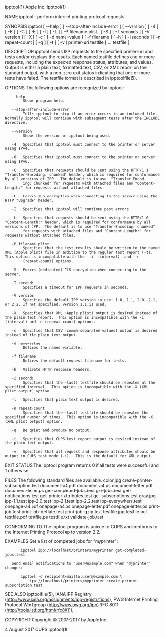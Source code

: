 ipptool(1)                                                                                        Apple Inc.                                                                                       ipptool(1)

NAME
       ipptool - perform internet printing protocol requests

SYNOPSIS
       ipptool [ --help ] [ --stop-after-include-error ] [ --version ] [ -4 ] [ -6 ] [ -C ] [ -E ] [ -I ] [ -L ] [ -P filename.plist ] [ -S ] [ -T seconds ] [ -V version ] [ -X ] [ -c ] [ -d name=value ] [
       -f filename ] [ -h ] [ -i seconds ] [ -n repeat-count ] [ -q ] [ -t ] [ -v ] printer-uri testfile [ ...  testfile ]

DESCRIPTION
       ipptool sends IPP requests to the specified printer-uri and tests and/or displays the results.  Each named testfile defines one or more requests, including the expected response status,  attributes,
       and values.  Output is either a plain text, formatted text, CSV, or XML report on the standard output, with a non-zero exit status indicating that one or more tests have failed.  The testfile format
       is described in ipptoolfile(5).

OPTIONS
       The following options are recognized by ipptool:

       --help
            Shows program help.

       --stop-after-include-error
            Tells ipptool to stop if an error occurs in an included file. Normally ipptool will continue with subsequent tests after the INCLUDE directive.

       --version
            Shows the version of ipptool being used.

       -4   Specifies that ipptool must connect to the printer or server using IPv4.

       -6   Specifies that ipptool must connect to the printer or server using IPv6.

       -C   Specifies that requests should be sent using the HTTP/1.1 "Transfer-Encoding: chunked" header, which is required for conformance by all versions of IPP.  The default is to use  "Transfer-Encod‐
            ing: chunked" for requests with attached files and "Content-Length:" for requests without attached files.

       -E   Forces TLS encryption when connecting to the server using the HTTP "Upgrade" header.

       -I   Specifies that ipptool will continue past errors.

       -L   Specifies that requests should be sent using the HTTP/1.0 "Content-Length:" header, which is required for conformance by all versions of IPP.  The default is to use "Transfer-Encoding: chunked"
            for requests with attached files and "Content-Length:" for requests without attached files.

       -P filename.plist
            Specifies that the test results should be written to the named XML (Apple plist) file in addition to the regular test report (-t).  This option is incompatible with the  -i  (interval)  and  -n
            (repeat-count) options.

       -S   Forces (dedicated) TLS encryption when connecting to the server.

       -T seconds
            Specifies a timeout for IPP requests in seconds.

       -V version
            Specifies the default IPP version to use: 1.0, 1.1, 2.0, 2.1, or 2.2. If not specified, version 1.1 is used.

       -X   Specifies that XML (Apple plist) output is desired instead of the plain text report.  This option is incompatible with the -i (interval) and -n (repeat-count) options.

       -c   Specifies that CSV (comma-separated values) output is desired instead of the plain text output.

       -d name=value
            Defines the named variable.

       -f filename
            Defines the default request filename for tests.

       -h   Validate HTTP response headers.

       -i seconds
            Specifies that the (last) testfile should be repeated at the specified interval.  This option is incompatible with the -X (XML plist output) option.

       -l   Specifies that plain text output is desired.

       -n repeat-count
            Specifies that the (last) testfile should be repeated the specified number of times.  This option is incompatible with the -X (XML plist output) option.

       -q   Be quiet and produce no output.

       -t   Specifies that CUPS test report output is desired instead of the plain text output.

       -v   Specifies that all request and response attributes should be output in CUPS test mode (-t).  This is the default for XML output.

EXIT STATUS
       The ipptool program returns 0 if all tests were successful and 1 otherwise.

FILES
       The following standard files are available:
       color.jpg
       create-printer-subscription.test
       document-a4.pdf
       document-a4.ps
       document-letter.pdf
       document-letter.ps
       get-completed-jobs.test
       get-jobs.test
       get-notifications.test
       get-printer-attributes.test
       get-subscriptions.test
       gray.jpg
       ipp-1.1.test
       ipp-2.0.test
       ipp-2.1.test
       ipp-2.2.test
       ipp-everywhere.test
       onepage-a4.pdf
       onepage-a4.ps
       onepage-letter.pdf
       onepage-letter.ps
       print-job.test
       print-job-deflate.test
       print-job-gzip.test
       testfile.jpg
       testfile.pcl
       testfile.pdf
       testfile.ps
       testfile.txt
       validate-job.test

CONFORMING TO
       The ipptool program is unique to CUPS and conforms to the Internet Printing Protocol up to version 2.2.

EXAMPLES
       Get a list of completed jobs for "myprinter":

           ipptool ipp://localhost/printers/myprinter get-completed-jobs.test

       Send email notifications to "user@example.com" when "myprinter" changes:

           ipptool -d recipient=mailto:user@example.com \
               ipp://localhost/printers/myprinter create-printer-subscription.test

SEE ALSO
       ipptoolfile(5),     IANA    IPP    Registry    (http://www.iana.org/assignments/ipp-registrations),    PWG    Internet    Printing    Protocol    Workgroup    (http://www.pwg.org/ipp)    RFC    8011
       (http://tools.ietf.org/html/rfc8011),

COPYRIGHT
       Copyright © 2007-2017 by Apple Inc.

4 August 2017                                                                                        CUPS                                                                                          ipptool(1)
